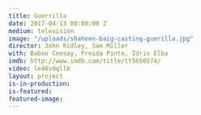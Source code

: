 ```yaml
---
title: Guerrilla
date: 2017-04-13 00:00:00 Z
medium: television
image: "/uploads/shaheen-baig-casting-guerilla.jpg"
director: John Ridley, Sam Miller
with: Babou Ceesay, Freida Pinto, Idris Elba
imdb: http://www.imdb.com/title/tt5650574/
video: le46vdqllb
layout: project
is-in-production: 
is-featured: 
featured-image: 
---
```


